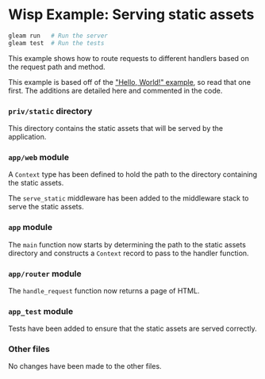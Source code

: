 # Wisp Example: Serving static assets

```sh
gleam run   # Run the server
gleam test  # Run the tests
```

This example shows how to route requests to different handlers based on the
request path and method.

This example is based off of the ["Hello, World!" example][hello], so read that
one first. The additions are detailed here and commented in the code.

[hello]: https://github.com/lpil/wisp/tree/main/examples/01-routing

### `priv/static` directory

This directory contains the static assets that will be served by the application.

### `app/web` module

A `Context` type has been defined to hold the path to the directory containing
the static assets.

The `serve_static` middleware has been added to the middleware stack to serve
the static assets.

### `app` module

The `main` function now starts by determining the path to the static assets
directory and constructs a `Context` record to pass to the handler function.

### `app/router` module

The `handle_request` function now returns a page of HTML.

### `app_test` module

Tests have been added to ensure that the static assets are served correctly.

### Other files

No changes have been made to the other files.
